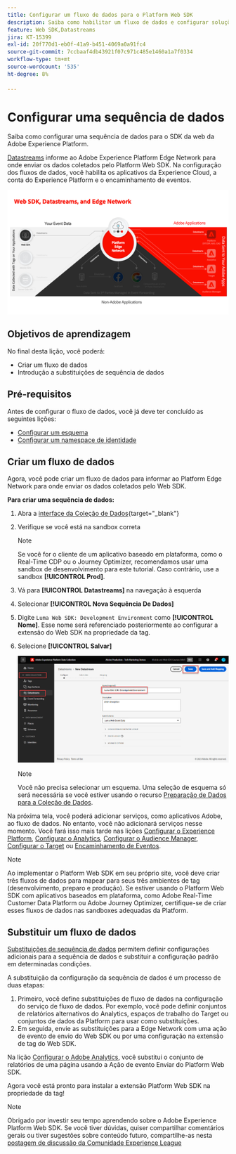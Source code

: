 ```yaml
---
title: Configurar um fluxo de dados para o Platform Web SDK
description: Saiba como habilitar um fluxo de dados e configurar soluções da Experience Cloud. Esta lição é parte do tutorial Implementar a Adobe Experience Cloud com o SDK da web.
feature: Web SDK,Datastreams
jira: KT-15399
exl-id: 20f770d1-eb0f-41a9-b451-4069a0a91fc4
source-git-commit: 7ccbaaf4db43921f07c971c485e1460a1a7f0334
workflow-type: tm+mt
source-wordcount: '535'
ht-degree: 8%

---
```


# Configurar uma sequência de dados

Saiba como configurar uma sequência de dados para o SDK da web da Adobe Experience Platform.

[Datastreams](https://experienceleague.adobe.com/en/docs/experience-platform/datastreams/overview) informe ao Adobe Experience Platform Edge Network para onde enviar os dados coletados pelo Platform Web SDK. Na configuração dos fluxos de dados, você habilita os aplicativos da Experience Cloud, a conta do Experience Platform e o encaminhamento de eventos.

![Web SDK, sequências de dados e diagrama do Edge Network](assets/dc-websdk-datastreams.png)

## Objetivos de aprendizagem

No final desta lição, você poderá:

* Criar um fluxo de dados
* Introdução a substituições de sequência de dados

## Pré-requisitos

Antes de configurar o fluxo de dados, você já deve ter concluído as seguintes lições:

* [Configurar um esquema](configure-schemas.md)
* [Configurar um namespace de identidade](configure-identities.md)

## Criar um fluxo de dados

Agora, você pode criar um fluxo de dados para informar ao Platform Edge Network para onde enviar os dados coletados pelo Web SDK.

**Para criar uma sequência de dados:**

1. Abra a [interface da Coleção de Dados](https://experience.adobe.com/data-collection/){target="_blank"}
1. Verifique se você está na sandbox correta

   >[!NOTE]
   >
   >Se você for o cliente de um aplicativo baseado em plataforma, como o Real-Time CDP ou o Journey Optimizer, recomendamos usar uma sandbox de desenvolvimento para este tutorial. Caso contrário, use a sandbox **[!UICONTROL Prod]**.

1. Vá para **[!UICONTROL Datastreams]** na navegação à esquerda
1. Selecionar **[!UICONTROL Nova Sequência De Dados]**
1. Digite `Luma Web SDK: Development Environment` como **[!UICONTROL Nome]**. Esse nome será referenciado posteriormente ao configurar a extensão do Web SDK na propriedade da tag.
1. Selecione **[!UICONTROL Salvar]**

   ![Criar a sequência de dados](assets/datastream-create-new-datastream.png)

   >[!NOTE]
   >
   >Você não precisa selecionar um esquema. Uma seleção de esquema só será necessária se você estiver usando o recurso [Preparação de Dados para a Coleção de Dados](/help/data-collection/edge/data-prep.md).

Na próxima tela, você poderá adicionar serviços, como aplicativos Adobe, ao fluxo de dados. No entanto, você não adicionará serviços nesse momento. Você fará isso mais tarde nas lições [Configurar o Experience Platform](setup-experience-platform.md), [Configurar o Analytics](setup-analytics.md), [Configurar o Audience Manager](setup-audience-manager.md), [Configurar o Target](setup-target.md) ou [Encaminhamento de Eventos](setup-event-forwarding.md).

>[!NOTE]
>
>Ao implementar o Platform Web SDK em seu próprio site, você deve criar três fluxos de dados para mapear para seus três ambientes de tag (desenvolvimento, preparo e produção). Se estiver usando o Platform Web SDK com aplicativos baseados em plataforma, como Adobe Real-Time Customer Data Platform ou Adobe Journey Optimizer, certifique-se de criar esses fluxos de dados nas sandboxes adequadas da Platform.

## Substituir um fluxo de dados

[Substituições de sequência de dados](https://experienceleague.adobe.com/en/docs/experience-platform/datastreams/overrides) permitem definir configurações adicionais para a sequência de dados e substituir a configuração padrão em determinadas condições.

A substituição da configuração da sequência de dados é um processo de duas etapas:

1. Primeiro, você define substituições de fluxo de dados na configuração do serviço de fluxo de dados. Por exemplo, você pode definir conjuntos de relatórios alternativos do Analytics, espaços de trabalho do Target ou conjuntos de dados da Platform para usar como substituições.
1. Em seguida, envie as substituições para a Edge Network com uma ação de evento de envio do Web SDK ou por uma configuração na extensão de tag do Web SDK.

Na lição [Configurar o Adobe Analytics](setup-analytics.md), você substitui o conjunto de relatórios de uma página usando a Ação de evento Enviar do Platform Web SDK.

Agora você está pronto para instalar a extensão Platform Web SDK na propriedade da tag!

>[!NOTE]
>
>Obrigado por investir seu tempo aprendendo sobre o Adobe Experience Platform Web SDK. Se você tiver dúvidas, quiser compartilhar comentários gerais ou tiver sugestões sobre conteúdo futuro, compartilhe-as nesta [postagem de discussão da Comunidade Experience League](https://experienceleaguecommunities.adobe.com/t5/adobe-experience-platform-data/tutorial-discussion-implement-adobe-experience-cloud-with-web/td-p/444996)
